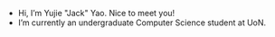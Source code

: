 - Hi, I’m Yujie "Jack" Yao. Nice to meet you! 
- I’m currently an undergraduate Computer Science student at UoN.

<!---
JackyYao1021/JackyYao1021 is a ✨ special ✨ repository because its `README.md` (this file) appears on your GitHub profile.
You can click the Preview link to take a look at your changes.
--->
